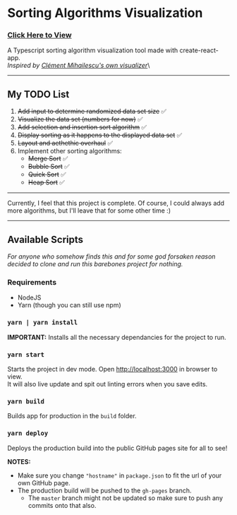 # Sorting Algorithms Visualization

### [Click Here to View](http://jmmabanta.github.io/sort-algo)

A Typescript sorting algorithm visualization tool made with create-react-app.\
_Inspired by [Clément Mihailescu's own visualizer](https://github.com/clementmihailescu/Sorting-Visualizer)_\

---

## My TODO List

1. ~~Add input to determine randomized data set size~~ ✅
2. ~~Visualize the data set (numbers for now)~~ ✅
3. ~~Add selection and insertion sort algorithm~~ ✅
4. ~~Display sorting as it happens to the displayed data set~~ ✅
5. ~~Layout and aethethic overhaul~~ ✅
6. Implement other sorting algorithms:
   - ~~Merge Sort~~ ✅
   - ~~Bubble Sort~~ ✅
   - ~~Quick Sort~~ ✅
   - ~~Heap Sort~~ ✅

---

Currently, I feel that this project is complete. Of course, I could always add more algorithms, but I'll leave that for some other time :)

---

## Available Scripts

_For anyone who somehow finds this and for some god forsaken reason decided to clone and run this barebones project for nothing._

### Requirements

- NodeJS
- Yarn (though you can still use npm)

### `yarn | yarn install`

**IMPORTANT:** Installs all the necessary dependancies for the project to run.

### `yarn start`

Starts the project in dev mode.
Open [http://localhost:3000](http://localhost:3000) in browser to view.\
It will also live update and spit out linting errors when you save edits.

### `yarn build`

Builds app for production in the `build` folder.

### `yarn deploy`

Deploys the production build into the public GitHub pages site for all to see!

**NOTES:**

- Make sure you change `"hostname"` in `package.json` to fit the url of your own GitHub page.
- The production build will be pushed to the `gh-pages` branch.
  - The `master` branch might not be updated so make sure to push any commits onto that also.
